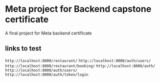 # Meta project for Backend capstone certificate
A final project for Meta backend certificate

## links to test
`http://localhost:8000/restaurant/`
`http://localhost:8000/auth/users/`
`http://localhost:8000/restaurant/booking/`
`http://localhost:8000/auth/`
`http://localhost:8000/auth/users/`
`http://localhost:8000/auth/token/login`